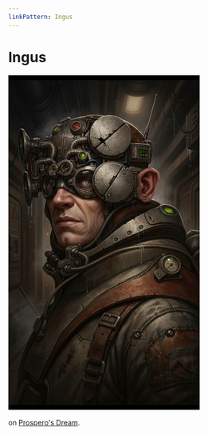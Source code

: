 ```yaml
---
linkPattern: Ingus
---
```

# Ingus

<div class="grid" markdown>

![Portrait](./ingus.png)

<div markdown>

 on [Prospero's Dream](prosperos-dream.md).

</div>
</div>
